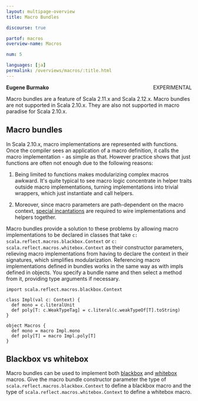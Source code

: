 ```yaml
---
layout: multipage-overview
title: Macro Bundles

discourse: true

partof: macros
overview-name: Macros

num: 5

languages: [ja]
permalink: /overviews/macros/:title.html
---
```

<span class="tag" style="float: right;">EXPERIMENTAL</span>

**Eugene Burmako**

Macro bundles are a feature of Scala 2.11.x and Scala 2.12.x. Macro bundles are not supported in Scala 2.10.x. They are also not supported in macro paradise for Scala 2.10.x.

## Macro bundles

In Scala 2.10.x, macro implementations are represented with functions. Once the compiler sees an application of a macro definition,
it calls the macro implementation - as simple as that. However practice shows that just functions are often not enough due to the
following reasons:

1. Being limited to functions makes modularizing complex macros awkward. It's quite typical to see macro logic concentrate in helper
traits outside macro implementations, turning implementations into trivial wrappers, which just instantiate and call helpers.

2. Moreover, since macro parameters are path-dependent on the macro context, [special incantations](/overviews/macros/overview.html#writing_bigger_macros) are required to wire implementations and helpers together.

Macro bundles provide a solution to these problems by allowing macro implementations to be declared in classes that take
`c: scala.reflect.macros.blackbox.Context` or `c: scala.reflect.macros.whitebox.Context` as their constructor parameters, relieving macro implementations from having
to declare the context in their signatures, which simplifies modularization. Referencing macro implementations defined in bundles
works in the same way as with impls defined in objects. You specify a bundle name and then select a method from it,
providing type arguments if necessary.

    import scala.reflect.macros.blackbox.Context

    class Impl(val c: Context) {
      def mono = c.literalUnit
      def poly[T: c.WeakTypeTag] = c.literal(c.weakTypeOf[T].toString)
    }

    object Macros {
      def mono = macro Impl.mono
      def poly[T] = macro Impl.poly[T]
    }

## Blackbox vs whitebox

Macro bundles can be used to implement both [blackbox](/overviews/macros/blackbox-whitebox.html) and [whitebox](/overviews/macros/blackbox-whitebox.html) macros. Give the macro bundle constructor parameter the type of `scala.reflect.macros.blackbox.Context` to define a blackbox macro and  the type of `scala.reflect.macros.whitebox.Context` to define a whitebox macro.
